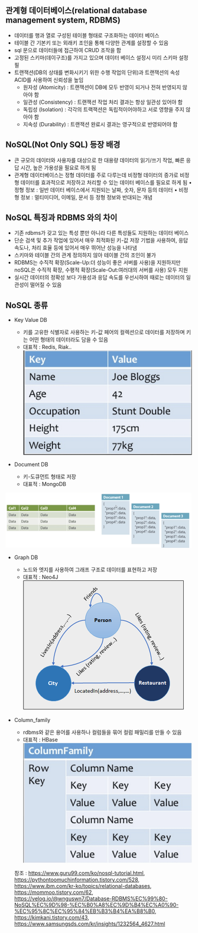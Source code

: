 ## 관계형 데이터베이스(relational database management system, RDBMS)

- 데이터를 행과 열로 구성된 테이블 형태로 구조화하는 데이터 베이스
- 테이블 간 기본키 또는 외래키 조인을 통해 다양한 관계를 설정할 수 있음
- sql 문으로 데이터들에 접근하여 CRUD 조작을 함
- 고정된 스키마(데이구조)를 가지고 있으며 데이터 베이스 설정시 미리 스키마 설정 필
- 트랜잭션(DB의 상태를 변화시키기 위한 수행 작업의 단위)과 트랜잭션의 속성 ACID를 사용하여 신뢰성을 높임
    - 원자성 (Atomicity) : 트랜잭션이 DB에 모두 반영이 되거나 전혀 반영되지 않아야 함
    - 일관성 (Consistency) : 트랜잭션 작업 처리 결과는 항상 일관성 있어야 함
    - 독립성 (Isolation) : 각각의 트랙잭션은 독립적이어야하고 서로 영향을 주지 않아야 함
    - 지속성 (Durability) : 트랜잭션 완료시 결과는 영구적으로 반영되어야 함

## NoSQL(Not Only SQL) 등장 배경

- 큰 규모의 데이터와 사용자를 대상으로 한 대용량 데이터의 읽기/쓰기 작업, 빠른 응답 시간, 높은 가용성을 필요로 하게 됨
- 관계형 데이터베이스는 정형 데이터를 주로 다루는데 비정형 데이터의 증가로 비정형 데이터를 효과적으로 저장하고 처리할 수 있는 데이터 베이스를 필요로 하게 됨
• 정형 정보 : 일반 데이터 베이스에서 지원되는 날짜, 숫자, 문자 등의 데이터
• 비정형 정보 : 멀티미디어, 이메일, 문서 등 정형 정보와 반대되는 개념

## NoSQL 특징과 RDBMS 와의 차이

- 기존 rdbms가 갖고 있는 특성 뿐만 아니라 다른 특성들도 지원하는 데이터 베이스
- 단순 검색 및 추가 작업에 있어서 매우 최적화된 키-값 저장 기법을 사용하여, 응답속도나, 처리 효율 등에 있어서 매우 뛰어난 성능을 나타냄
- 스키마와 테이블 간의 관계 정의하지 않아 테이블 간의 조인이 불가
- RDBMS는 수직적 확장(Scale-Up:더 성능이 좋은 서버를 사용)을 지원하지만  noSQL은 수직적 확장, 수평적 확장(Scale-Out:여러대의 서버를 사용) 모두 지원
- 실시간 데이터의 정확성 보다 가용성과 응답 속도를 우선시하여 때로는 데이터의 일관성이 떨어질 수 있음

## NoSQL 종류

- Key Value DB
    - 키를 고유한 식별자로 사용하는 키-값 페어의 컬렉션으로 데이터를 저장하며 키는 어떤 형태의 데이터라도 담을 수 있음
    - 대표적 : Redis, Riak..
![img.png](img.png)
   

- Document DB
    - 키-도큐먼트 형태로 저장
    - 대표적 : MongoDB

![img_2.png](img_2.png)  

- Graph DB
    - 노드와 엣지를 사용하여 그래프 구조로 데이터를 표현하고 저장
    - 대표적 : Neo4J
![img_3.png](img_3.png)


- Column_family
    - rdbms와 같은 용어를 사용하나 컬럼들을 묶어 컬럼 패밀리를 만들 수 있음
    - 대표적 : HBase
![img_1.png](img_1.png)
  


  참조 : https://www.guru99.com/ko/nosql-tutorial.html,
  https://pythontoomuchinformation.tistory.com/528,
  https://www.ibm.com/kr-ko/topics/relational-databases,
  https://mommoo.tistory.com/62,
  https://velog.io/@wnguswn7/Database-RDBMS%EC%99%80-NoSQL%EC%9D%98-%EC%B0%A8%EC%9D%B4%EC%A0%90-%EC%95%8C%EC%95%84%EB%B3%B4%EA%B8%B0,
  https://kimkani.tistory.com/43,
  https://www.samsungsds.com/kr/insights/1232564_4627.html

